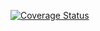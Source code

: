 <a href='https://coveralls.io/github/ViaChristopheH/epicMAIL?branch=ft-testing-the-APIs-164367885'><img src='https://coveralls.io/repos/github/ViaChristopheH/epicMAIL/badge.svg?branch=ft-testing-the-APIs-164367885' alt='Coverage Status' /></a>

